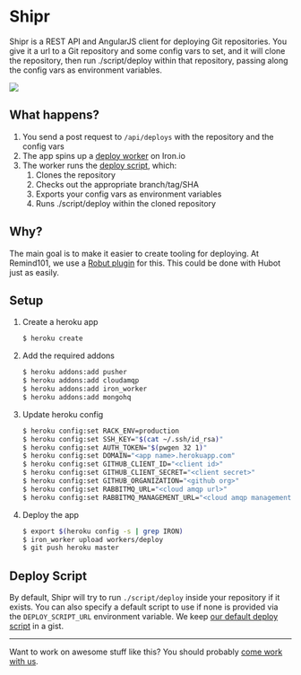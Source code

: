 # Shipr

Shipr is a REST API and AngularJS client for deploying Git repositories. You give it a url to a Git repository
and some config vars to set, and it will clone the repository, then run
./script/deploy within that repository, passing along the config vars as environment
variables.

![](https://s3.amazonaws.com/ejholmes.github.com/Sl3ye.png)

## What happens?

1. You send a post request to `/api/deploys` with the repository and the config vars
2. The app spins up a [deploy worker](./workers/deploy.worker) on Iron.io
3. The worker runs the [deploy script](./bin/deploy), which:
   1. Clones the repository
   2. Checks out the appropriate branch/tag/SHA
   3. Exports your config vars as environment variables
   4. Runs ./script/deploy within the cloned repository

## Why?

The main goal is to make it easier to create tooling for deploying. At Remind101, we use a [Robut
plugin](https://github.com/ejholmes/robut-shipr) for this. This could be done
with Hubot just as easily.

## Setup

1. Create a heroku app

   ```bash
   $ heroku create
   ```

2. Add the required addons

   ```bash
   $ heroku addons:add pusher
   $ heroku addons:add cloudamqp
   $ heroku addons:add iron_worker
   $ heroku addons:add mongohq
   ```

3. Update heroku config

   ```bash
   $ heroku config:set RACK_ENV=production
   $ heroku config:set SSH_KEY="$(cat ~/.ssh/id_rsa)"
   $ heroku config:set AUTH_TOKEN="$(pwgen 32 1)"
   $ heroku config:set DOMAIN="<app name>.herokuapp.com"
   $ heroku config:set GITHUB_CLIENT_ID="<client id>"
   $ heroku config:set GITHUB_CLIENT_SECRET="<client secret>"
   $ heroku config:set GITHUB_ORGANIZATION="<github org>"
   $ heroku config:set RABBITMQ_URL="<cloud amqp url>"
   $ heroku config:set RABBITMQ_MANAGEMENT_URL="<cloud amqp management url>"
   ```

4. Deploy the app

   ```bash
   $ export $(heroku config -s | grep IRON)
   $ iron_worker upload workers/deploy
   $ git push heroku master
   ```

## Deploy Script

By default, Shipr will try to run `./script/deploy` inside your repository if
it exists. You can also specify a default script to use if none is provided via
the `DEPLOY_SCRIPT_URL` environment variable. We keep [our default deploy script](https://gist.github.com/ejholmes/474068635673c7f5c413/raw/deploy.sh)
in a gist.

---

Want to work on awesome stuff like this? You should probably [come work with
us](https://www.remind101.com/careers).
